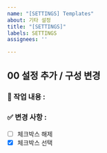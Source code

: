 ```yaml
---
name: "[SETTINGS] Templates"
about: 기타 설정
title: "[SETTINGS]"
labels: SETTINGS
assignees: ''

---
```


## 00 설정 추가 / 구성 변경

### 📄 작업 내용 : 

### ✅ 변경 사항 : 
- [ ] 체크박스 해제
- [x] 체크박스 선택
